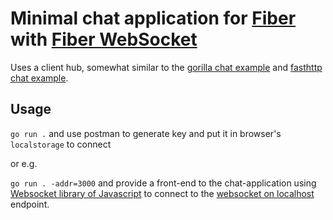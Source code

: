 
# Minimal chat application for [Fiber](https://github.com/gofiber/fiber) with [Fiber WebSocket](https://github.com/gofiber/websocket)

Uses a client hub, 
somewhat similar to the 
[gorilla chat example](https://github.com/gorilla/websocket/tree/master/examples/chat) 
and 
[fasthttp chat example](https://github.com/fasthttp/websocket/tree/master/_examples/chat).

## Usage

`go run .` and use postman to generate key and put it in browser's ``localstorage`` to connect
<br>

or e.g.

`go run . -addr=3000` and provide a front-end to the chat-application using
[Websocket library of Javascript](https://developer.mozilla.org/en-US/docs/Web/API/WebSockets_API) 
to connect to the [websocket on localhost](ws://localhost:3000) endpoint.

